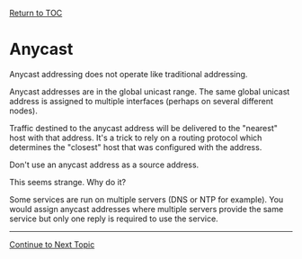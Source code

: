 <a href="https://github.com/CyberTrainingUSAF/08-Network-Programming/blob/master/00-Table-of-Contents.md" > Return to TOC </a>

# Anycast

Anycast addressing does not operate like traditional addressing.

Anycast addresses are in the global unicast range. The same global unicast address is assigned to multiple interfaces \(perhaps on several different nodes\).

Traffic destined to the anycast address will be delivered to the "nearest" host with that address. It's a trick to rely on a routing protocol which determines the "closest" host that was configured with the address.

Don't use an anycast address as a source address.

This seems strange. Why do it?

Some services are run on multiple servers \(DNS or NTP for example\). You would assign anycast addresses where multiple servers provide the same service but only one reply is required to use the service.

---

<a href="https://github.com/CyberTrainingUSAF/08-Network-Programming/blob/master/05-osi-layer-3/ndp.md" > Continue to Next Topic </a>
